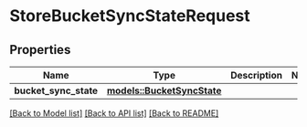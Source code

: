 # StoreBucketSyncStateRequest

## Properties

Name | Type | Description | Notes
------------ | ------------- | ------------- | -------------
**bucket_sync_state** | [**models::BucketSyncState**](BucketSyncState.md) |  | 

[[Back to Model list]](../README.md#documentation-for-models) [[Back to API list]](../README.md#documentation-for-api-endpoints) [[Back to README]](../README.md)


